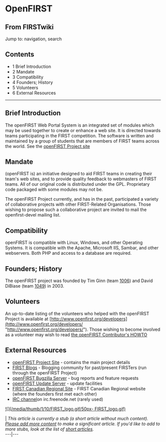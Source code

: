 # OpenFIRST

## From FIRSTwiki

Jump to: navigation, search

## Contents

- 1 Brief Introduction
- 2 Mandate
- 3 Compatibility
- 4 Founders; History
- 5 Volunteers
- 6 External Resources

--------------------------------------------------------------------------------

## Brief Introduction

The openFIRST Web Portal System is an integrated set of modules which may be used together to create or enhance a web site. It is directed towards teams participating in the FIRST competition. The software is written and maintained by a group of students that are members of FIRST teams across the world. See the [openFIRST Project site](http://www.openfirst.org "http://www.openfirst.org")

## Mandate

(openFIRST is) an initiative designed to aid FIRST teams in creating their team's web sites, and to provide quality feedback to webmasters of FIRST teams. All of our original code is distributed under the GPL. Proprietary code packaged with some modules may not be.

The openFIRST Project currently, and has in the past, participated a variety of collaborative projects with other FIRST-Related Organisations. Those wishing to propose such a collaborative project are invited to mail the openfirst-devel mailing list.

## Compatibility

openFIRST is compatible with Linux, Windows, and other Operating Systems. It is compatible with the Apache, Microsoft IIS, Sambar, and other webservers. Both PHP and access to a database are required.

## Founders; History

The openFIRST project was founded by Tim Ginn (team [1006](1006 "1006")) and David DiBiase (team [1049](1049 "1049")) in 2003.

## Volunteers

An up-to-date listing of the volunteers who helped with the openFIRST Project is available at [http://www.openfirst.org/developers](http://www.openfirst.org/developers/ "http://www.openfirst.org/developers/"). Those wishing to become involved as a volunteer may wish to read [the openFIRST Contributor's HOWTO](http://openfirst.org/doc/tut/howto/ "http://openfirst.org/doc/tut/howto/")

## External Resources

- [openFIRST Project Site](http://www.openfirst.org "http://www.openfirst.org") - contains the main project details
- [FIRST Blogs](http://blog.openfirst.org "http://blog.openfirst.org") - Blogging community for past/present FIRSTers (run through the openFIRST Project)
- [openFIRST Bugzilla Server](http://bugzilla.openfirst.org "http://bugzilla.openfirst.org") - bug reports and feature requests
- [openFIRST Update Server](http://update.openfirst.org "http://update.openfirst.org") - update facilities
- [FIRST Canadian Regional Site](http://www.firstcanadianregional.org "http://www.firstcanadianregional.org") - FIRST Canadian Regional website (where the founders first met each other)
- [IRC channel](irc://irc.freenode.net#openfirst "irc://irc.freenode.net#openfirst")on irc.freenode.net (rarely used)

[![](/media/thumb/1/10/FIRST_logo.gif/50px-
FIRST_logo.gif)](Image:FIRST_logo.gif)

| _This article is currently a stub (a short article without much content). [Please add more content](http://www.firstwiki.net/index.php?title=OpenFIRST&action=edit "http://www.firstwiki.net/index.php?title=OpenFIRST&action=edit") to make a significant article. If you'd like to add to more stubs, look at the list of [short articles](Special:Shortpages "Special:Shortpages")._<br>
---|---
